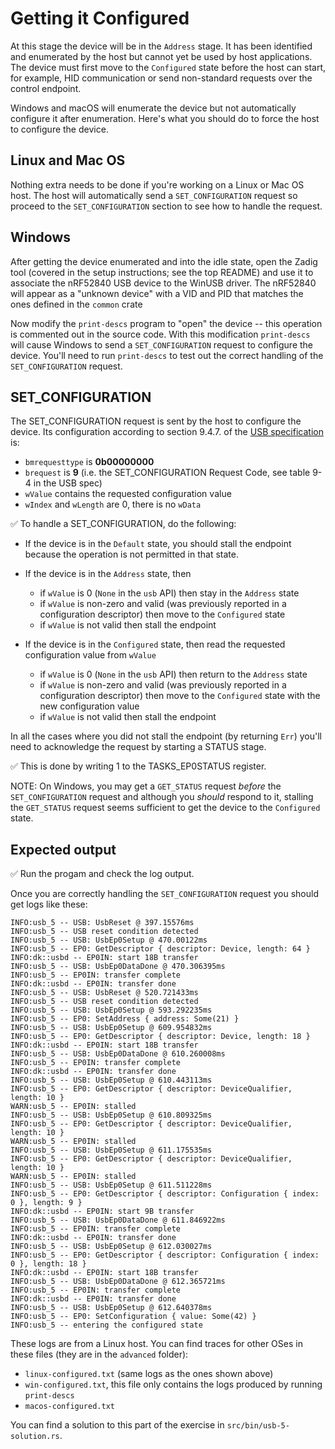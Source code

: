 # Getting it Configured

At this stage the device will be in the `Address` stage. It has been identified and enumerated by the host but cannot yet be used by host applications. The device must first move to the `Configured` state before the host can start, for example, HID communication or send non-standard requests over the control endpoint.

Windows and macOS will enumerate the device but not automatically configure it after enumeration. Here's what you should do to force the host to configure the device.

## Linux and Mac OS

Nothing extra needs to be done if you're working on a Linux or Mac OS host. The host will automatically send a `SET_CONFIGURATION` request so proceed to the `SET_CONFIGURATION` section to see how to handle the request.

## Windows

After getting the device enumerated and into the idle state, open the Zadig tool (covered in the setup instructions; see the top README) and use it to associate the nRF52840 USB device to the WinUSB driver. The nRF52840 will appear as a "unknown device" with a VID and PID that matches the ones defined in the `common` crate

Now modify the `print-descs` program to "open" the device -- this operation is commented out in the source code. With this modification `print-descs` will cause Windows to send a `SET_CONFIGURATION` request to configure the device. You'll need to run `print-descs` to test out the correct handling of the `SET_CONFIGURATION` request.

## SET_CONFIGURATION

The SET_CONFIGURATION request is sent by the host to configure the device. Its configuration according to section 9.4.7. of the [USB specification][usb_spec] is:

- `bmrequesttype` is **0b00000000**
- `brequest` is **9** (i.e. the SET_CONFIGURATION Request Code, see table 9-4 in the USB spec)
- `wValue` contains the requested configuration value
- `wIndex` and `wLength` are 0, there is no `wData`

[usb_spec]: https://www.usb.org/document-library/usb-20-specification

✅ To handle a SET_CONFIGURATION, do the following:

- If the device is in the `Default` state, you should stall the endpoint because the operation is not permitted in that state.

- If the device is in the `Address` state, then
  - if `wValue` is 0 (`None` in the `usb` API) then stay in the `Address` state
  - if `wValue` is non-zero and valid (was previously reported in a configuration descriptor) then move to the `Configured` state
  - if `wValue` is not valid then stall the endpoint

- If the device is in the `Configured` state, then read the requested configuration value from `wValue`
   - if `wValue` is 0 (`None` in the `usb` API) then return to the `Address` state
   - if `wValue` is non-zero and valid (was previously reported in a configuration descriptor) then move to the `Configured` state with the new configuration value
   - if `wValue` is not valid then stall the endpoint

In all the cases where you did not stall the endpoint (by returning `Err`) you'll need to acknowledge the request by starting a STATUS stage.

✅ This is done by writing 1 to the TASKS_EP0STATUS register.

NOTE: On Windows, you may get a `GET_STATUS` request *before* the `SET_CONFIGURATION` request and although you *should* respond to it, stalling the `GET_STATUS` request seems sufficient to get the device to the `Configured` state.

## Expected output

✅ Run the progam and check the log output.

Once you are correctly handling the `SET_CONFIGURATION` request you should get logs like these:

``` console
INFO:usb_5 -- USB: UsbReset @ 397.15576ms
INFO:usb_5 -- USB reset condition detected
INFO:usb_5 -- USB: UsbEp0Setup @ 470.00122ms
INFO:usb_5 -- EP0: GetDescriptor { descriptor: Device, length: 64 }
INFO:dk::usbd -- EP0IN: start 18B transfer
INFO:usb_5 -- USB: UsbEp0DataDone @ 470.306395ms
INFO:usb_5 -- EP0IN: transfer complete
INFO:dk::usbd -- EP0IN: transfer done
INFO:usb_5 -- USB: UsbReset @ 520.721433ms
INFO:usb_5 -- USB reset condition detected
INFO:usb_5 -- USB: UsbEp0Setup @ 593.292235ms
INFO:usb_5 -- EP0: SetAddress { address: Some(21) }
INFO:usb_5 -- USB: UsbEp0Setup @ 609.954832ms
INFO:usb_5 -- EP0: GetDescriptor { descriptor: Device, length: 18 }
INFO:dk::usbd -- EP0IN: start 18B transfer
INFO:usb_5 -- USB: UsbEp0DataDone @ 610.260008ms
INFO:usb_5 -- EP0IN: transfer complete
INFO:dk::usbd -- EP0IN: transfer done
INFO:usb_5 -- USB: UsbEp0Setup @ 610.443113ms
INFO:usb_5 -- EP0: GetDescriptor { descriptor: DeviceQualifier, length: 10 }
WARN:usb_5 -- EP0IN: stalled
INFO:usb_5 -- USB: UsbEp0Setup @ 610.809325ms
INFO:usb_5 -- EP0: GetDescriptor { descriptor: DeviceQualifier, length: 10 }
WARN:usb_5 -- EP0IN: stalled
INFO:usb_5 -- USB: UsbEp0Setup @ 611.175535ms
INFO:usb_5 -- EP0: GetDescriptor { descriptor: DeviceQualifier, length: 10 }
WARN:usb_5 -- EP0IN: stalled
INFO:usb_5 -- USB: UsbEp0Setup @ 611.511228ms
INFO:usb_5 -- EP0: GetDescriptor { descriptor: Configuration { index: 0 }, length: 9 }
INFO:dk::usbd -- EP0IN: start 9B transfer
INFO:usb_5 -- USB: UsbEp0DataDone @ 611.846922ms
INFO:usb_5 -- EP0IN: transfer complete
INFO:dk::usbd -- EP0IN: transfer done
INFO:usb_5 -- USB: UsbEp0Setup @ 612.030027ms
INFO:usb_5 -- EP0: GetDescriptor { descriptor: Configuration { index: 0 }, length: 18 }
INFO:dk::usbd -- EP0IN: start 18B transfer
INFO:usb_5 -- USB: UsbEp0DataDone @ 612.365721ms
INFO:usb_5 -- EP0IN: transfer complete
INFO:dk::usbd -- EP0IN: transfer done
INFO:usb_5 -- USB: UsbEp0Setup @ 612.640378ms
INFO:usb_5 -- EP0: SetConfiguration { value: Some(42) }
INFO:usb_5 -- entering the configured state
```

These logs are from a Linux host. You can find traces for other OSes in these files (they are in the `advanced` folder):

- `linux-configured.txt` (same logs as the ones shown above)
- `win-configured.txt`, this file only contains the logs produced by running `print-descs`
- `macos-configured.txt`

You can find a solution to this part of the exercise in `src/bin/usb-5-solution.rs`.
